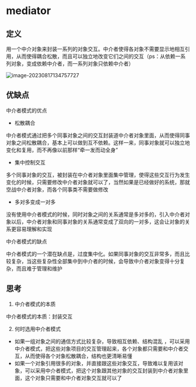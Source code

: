 # mediator

## 定义

用一个中介对象来封装一系列的对象交互。中介者使得各对象不需要显示地相互引用，从而使得耦合松散，而且可以独立地改变它们之间的交互（ps：从依赖一系列对象，变成依赖中介者，而一系列对象只依赖中介者）

![image-20230817134757727](https://cdn.jsdelivr.net/gh/zhecks/static_resources/images/202308171347411.png)

## 优缺点

中介者模式的优点

* 松散耦合

中介者模式通过把多个同事对象之间的交互封装道中介者对象里面，从而使得同事对象之间松散耦合，基本上可以做到互不依赖。这样一来，同事对象就可以独立地变化和复用，而不再像以前那样“牵一发而动全身”

* 集中控制交互

多个同事对象的交互，被封装在中介者对象里面集中管理，使得这些交互行为发生变化的时候，只需要修改中介者对象就可以了，当然如果是已经做好的系统，那就空战中介者对象，而各个同事类不需要做修改

* 多对多变成一对多

没有使用中介者模式的时候，同时对象之间的关系通常是多对多的，引入中介者对象以后，中介者对象和同事对象的关系通常变成了双向的一对多，这会让对象的关系更容易理解和实现

中介者模式的缺点

中介者模式的一个潜在缺点是，过度集中化。如果同事对象的交互非常多，而且比较复杂，当这些复杂性全部集中到中介者的时候，会导致中介者对象变得十分复杂，而且难于管理和维护

## 思考

1. 中介者模式的本质

中介者模式的本质：封装交互

2. 何时选用中介者模式

* 如果一组对象之间的通信方式比较复杂，导致相互依赖、结构混乱
  ，可以采用中介者模式，把这些对象项目的交互管理起来，各个对象都只需要和中介者交互，从而使得各个对象松散耦合，结构也更清晰易懂
* 如果一个对象引用很多的对象，并直接跟这些对象交互，导致难以复用该对象，可以采用中介者模式，把这个对象跟其他对象的交互封装到中介者对象里面，这个对象只需要和中介者对象交互就可以了